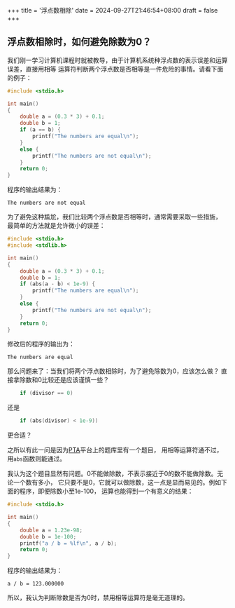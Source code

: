 +++
title = '浮点数相除'
date = 2024-09-27T21:46:54+08:00
draft = false
+++

## 浮点数相除时，如何避免除数为0？

我们刚一学习计算机课程时就被教导，由于计算机系统种浮点数的表示误差和运算误差，直接用相等
运算符判断两个浮点数是否相等是一件危险的事情。请看下面的例子：

```C
#include <stdio.h>

int main()
{
    double a = (0.3 * 3) + 0.1;
    double b = 1;
    if (a == b) {
        printf("The numbers are equal\n");
    }
    else {
        printf("The numbers are not equal\n");
    }
    return 0;
}
```

程序的输出结果为：
```
The numbers are not equal
```

为了避免这种尴尬，我们比较两个浮点数是否相等时，通常需要采取一些措施，
最简单的方法就是允许微小的误差：
```C
#include <stdio.h>
#include <stdlib.h>

int main()
{
    double a = (0.3 * 3) + 0.1;
    double b = 1;
    if (abs(a - b) < 1e-9) {
        printf("The numbers are equal\n");
    }
    else {
        printf("The numbers are not equal\n");
    }
    return 0;
}
```

修改后的程序的输出为：
```
The numbers are equal
```

那么问题来了：当我们将两个浮点数相除时，为了避免除数为0，应该怎么做？
直接拿除数和0比较还是应该谨慎一些？
```C
    if (divisor == 0) 
```
还是
```C
    if (abs(divisor) < 1e-9))
```
更合适？

之所以有此一问是因为[PTA](https://pintia.cn/home)平台上的题库里有一个题目，
用相等运算符通不过，用`abs`函数则能通过。

我认为这个题目显然有问题。0不能做除数，不表示接近于0的数不能做除数。无论一个数有多小，
它只要不是0，它就可以做除数，这一点是显而易见的。例如下面的程序，即便除数小至1e-100，
运算也能得到一个有意义的结果：

```C
#include <stdio.h>

int main()
{
    double a = 1.23e-98;
    double b = 1e-100;
    printf("a / b = %lf\n", a / b);
    return 0;
}
```

程序的输出结果为：
```
a / b = 123.000000
```

所以，我认为判断除数是否为0时，禁用相等运算符是毫无道理的。